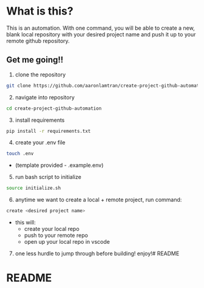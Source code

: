 # What is this?

This is an automation. With one command, you will be able to create a new, blank local repository with your desired project name and push it up to your remote github repository.

## Get me going!!

1. clone the repository
```bash
git clone https://github.com/aaronlamtran/create-project-github-automation.git
```

2. navigate into repository
```bash
cd create-project-github-automation
```

3. install requirements
```bash
pip install -r requirements.txt
```

4. create your .env file
```bash
touch .env
```
 - (template provided - .example.env)

5. run bash script to initialize
```bash
source initialize.sh
```

6. anytime we want to create a local + remote project, run command:
```bash
create <desired project name>
```
 - this will:
   - create your local repo
   - push to your remote repo
   - open up your local repo in vscode

7. one less hurdle to jump through before building! enjoy!# README
# README
